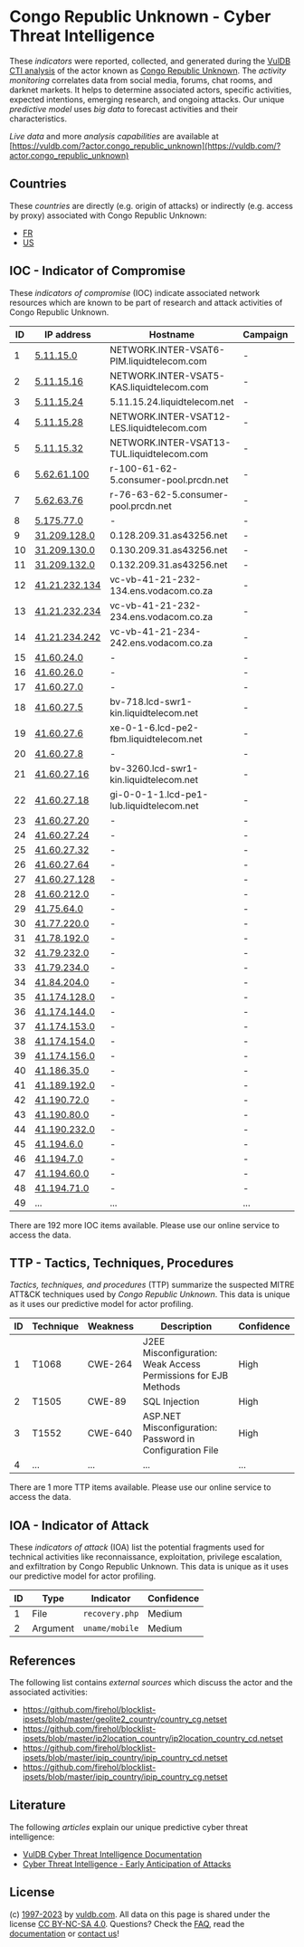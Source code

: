 # Congo Republic Unknown - Cyber Threat Intelligence

These _indicators_ were reported, collected, and generated during the [VulDB CTI analysis](https://vuldb.com/?kb.cti) of the actor known as [Congo Republic Unknown](https://vuldb.com/?actor.congo_republic_unknown). The _activity monitoring_ correlates data from social media, forums, chat rooms, and darknet markets. It helps to determine associated actors, specific activities, expected intentions, emerging research, and ongoing attacks. Our unique _predictive model_ uses _big data_ to forecast activities and their characteristics.

_Live data_ and more _analysis capabilities_ are available at [https://vuldb.com/?actor.congo_republic_unknown](https://vuldb.com/?actor.congo_republic_unknown)

## Countries

These _countries_ are directly (e.g. origin of attacks) or indirectly (e.g. access by proxy) associated with Congo Republic Unknown:

* [FR](https://vuldb.com/?country.fr)
* [US](https://vuldb.com/?country.us)

## IOC - Indicator of Compromise

These _indicators of compromise_ (IOC) indicate associated network resources which are known to be part of research and attack activities of Congo Republic Unknown.

ID | IP address | Hostname | Campaign | Confidence
-- | ---------- | -------- | -------- | ----------
1 | [5.11.15.0](https://vuldb.com/?ip.5.11.15.0) | NETWORK.INTER-VSAT6-PIM.liquidtelecom.com | - | High
2 | [5.11.15.16](https://vuldb.com/?ip.5.11.15.16) | NETWORK.INTER-VSAT5-KAS.liquidtelecom.com | - | High
3 | [5.11.15.24](https://vuldb.com/?ip.5.11.15.24) | 5.11.15.24.liquidtelecom.net | - | High
4 | [5.11.15.28](https://vuldb.com/?ip.5.11.15.28) | NETWORK.INTER-VSAT12-LES.liquidtelecom.com | - | High
5 | [5.11.15.32](https://vuldb.com/?ip.5.11.15.32) | NETWORK.INTER-VSAT13-TUL.liquidtelecom.com | - | High
6 | [5.62.61.100](https://vuldb.com/?ip.5.62.61.100) | r-100-61-62-5.consumer-pool.prcdn.net | - | High
7 | [5.62.63.76](https://vuldb.com/?ip.5.62.63.76) | r-76-63-62-5.consumer-pool.prcdn.net | - | High
8 | [5.175.77.0](https://vuldb.com/?ip.5.175.77.0) | - | - | High
9 | [31.209.128.0](https://vuldb.com/?ip.31.209.128.0) | 0.128.209.31.as43256.net | - | High
10 | [31.209.130.0](https://vuldb.com/?ip.31.209.130.0) | 0.130.209.31.as43256.net | - | High
11 | [31.209.132.0](https://vuldb.com/?ip.31.209.132.0) | 0.132.209.31.as43256.net | - | High
12 | [41.21.232.134](https://vuldb.com/?ip.41.21.232.134) | vc-vb-41-21-232-134.ens.vodacom.co.za | - | High
13 | [41.21.232.234](https://vuldb.com/?ip.41.21.232.234) | vc-vb-41-21-232-234.ens.vodacom.co.za | - | High
14 | [41.21.234.242](https://vuldb.com/?ip.41.21.234.242) | vc-vb-41-21-234-242.ens.vodacom.co.za | - | High
15 | [41.60.24.0](https://vuldb.com/?ip.41.60.24.0) | - | - | High
16 | [41.60.26.0](https://vuldb.com/?ip.41.60.26.0) | - | - | High
17 | [41.60.27.0](https://vuldb.com/?ip.41.60.27.0) | - | - | High
18 | [41.60.27.5](https://vuldb.com/?ip.41.60.27.5) | bv-718.lcd-swr1-kin.liquidtelecom.net | - | High
19 | [41.60.27.6](https://vuldb.com/?ip.41.60.27.6) | xe-0-1-6.lcd-pe2-fbm.liquidtelecom.net | - | High
20 | [41.60.27.8](https://vuldb.com/?ip.41.60.27.8) | - | - | High
21 | [41.60.27.16](https://vuldb.com/?ip.41.60.27.16) | bv-3260.lcd-swr1-kin.liquidtelecom.net | - | High
22 | [41.60.27.18](https://vuldb.com/?ip.41.60.27.18) | gi-0-0-1-1.lcd-pe1-lub.liquidtelecom.net | - | High
23 | [41.60.27.20](https://vuldb.com/?ip.41.60.27.20) | - | - | High
24 | [41.60.27.24](https://vuldb.com/?ip.41.60.27.24) | - | - | High
25 | [41.60.27.32](https://vuldb.com/?ip.41.60.27.32) | - | - | High
26 | [41.60.27.64](https://vuldb.com/?ip.41.60.27.64) | - | - | High
27 | [41.60.27.128](https://vuldb.com/?ip.41.60.27.128) | - | - | High
28 | [41.60.212.0](https://vuldb.com/?ip.41.60.212.0) | - | - | High
29 | [41.75.64.0](https://vuldb.com/?ip.41.75.64.0) | - | - | High
30 | [41.77.220.0](https://vuldb.com/?ip.41.77.220.0) | - | - | High
31 | [41.78.192.0](https://vuldb.com/?ip.41.78.192.0) | - | - | High
32 | [41.79.232.0](https://vuldb.com/?ip.41.79.232.0) | - | - | High
33 | [41.79.234.0](https://vuldb.com/?ip.41.79.234.0) | - | - | High
34 | [41.84.204.0](https://vuldb.com/?ip.41.84.204.0) | - | - | High
35 | [41.174.128.0](https://vuldb.com/?ip.41.174.128.0) | - | - | High
36 | [41.174.144.0](https://vuldb.com/?ip.41.174.144.0) | - | - | High
37 | [41.174.153.0](https://vuldb.com/?ip.41.174.153.0) | - | - | High
38 | [41.174.154.0](https://vuldb.com/?ip.41.174.154.0) | - | - | High
39 | [41.174.156.0](https://vuldb.com/?ip.41.174.156.0) | - | - | High
40 | [41.186.35.0](https://vuldb.com/?ip.41.186.35.0) | - | - | High
41 | [41.189.192.0](https://vuldb.com/?ip.41.189.192.0) | - | - | High
42 | [41.190.72.0](https://vuldb.com/?ip.41.190.72.0) | - | - | High
43 | [41.190.80.0](https://vuldb.com/?ip.41.190.80.0) | - | - | High
44 | [41.190.232.0](https://vuldb.com/?ip.41.190.232.0) | - | - | High
45 | [41.194.6.0](https://vuldb.com/?ip.41.194.6.0) | - | - | High
46 | [41.194.7.0](https://vuldb.com/?ip.41.194.7.0) | - | - | High
47 | [41.194.60.0](https://vuldb.com/?ip.41.194.60.0) | - | - | High
48 | [41.194.71.0](https://vuldb.com/?ip.41.194.71.0) | - | - | High
49 | ... | ... | ... | ...

There are 192 more IOC items available. Please use our online service to access the data.

## TTP - Tactics, Techniques, Procedures

_Tactics, techniques, and procedures_ (TTP) summarize the suspected MITRE ATT&CK techniques used by _Congo Republic Unknown_. This data is unique as it uses our predictive model for actor profiling.

ID | Technique | Weakness | Description | Confidence
-- | --------- | -------- | ----------- | ----------
1 | T1068 | CWE-264 | J2EE Misconfiguration: Weak Access Permissions for EJB Methods | High
2 | T1505 | CWE-89 | SQL Injection | High
3 | T1552 | CWE-640 | ASP.NET Misconfiguration: Password in Configuration File | High
4 | ... | ... | ... | ...

There are 1 more TTP items available. Please use our online service to access the data.

## IOA - Indicator of Attack

These _indicators of attack_ (IOA) list the potential fragments used for technical activities like reconnaissance, exploitation, privilege escalation, and exfiltration by Congo Republic Unknown. This data is unique as it uses our predictive model for actor profiling.

ID | Type | Indicator | Confidence
-- | ---- | --------- | ----------
1 | File | `recovery.php` | Medium
2 | Argument | `uname/mobile` | Medium

## References

The following list contains _external sources_ which discuss the actor and the associated activities:

* https://github.com/firehol/blocklist-ipsets/blob/master/geolite2_country/country_cg.netset
* https://github.com/firehol/blocklist-ipsets/blob/master/ip2location_country/ip2location_country_cd.netset
* https://github.com/firehol/blocklist-ipsets/blob/master/ipip_country/ipip_country_cd.netset
* https://github.com/firehol/blocklist-ipsets/blob/master/ipip_country/ipip_country_cg.netset

## Literature

The following _articles_ explain our unique predictive cyber threat intelligence:

* [VulDB Cyber Threat Intelligence Documentation](https://vuldb.com/?kb.cti)
* [Cyber Threat Intelligence - Early Anticipation of Attacks](https://www.scip.ch/en/?labs.20201022)

## License

(c) [1997-2023](https://vuldb.com/?kb.changelog) by [vuldb.com](https://vuldb.com/?kb.about). All data on this page is shared under the license [CC BY-NC-SA 4.0](https://creativecommons.org/licenses/by-nc-sa/4.0/). Questions? Check the [FAQ](https://vuldb.com/?kb.faq), read the [documentation](https://vuldb.com/?kb) or [contact us](https://vuldb.com/?contact)!
